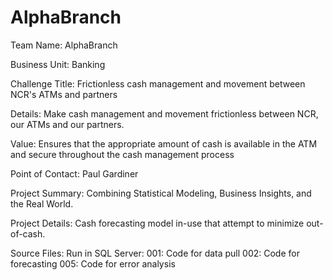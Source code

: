 # AlphaBranch

Team Name: AlphaBranch

Business Unit: Banking

Challenge Title: Frictionless cash management and movement between NCR's ATMs and partners

Details:
  Make cash management and movement frictionless between NCR, our ATMs and our partners.
  
  Value: Ensures that the appropriate amount of cash is available in the ATM and secure throughout the cash management process
  
  Point of Contact: Paul Gardiner
  
Project Summary: Combining Statistical Modeling, Business Insights, and the Real World.

Project Details: 
  Cash forecasting model in-use that attempt to minimize out-of-cash.

Source Files: 
Run in SQL Server:
  001: Code for data pull
  002: Code for forecasting
  005: Code for error analysis
